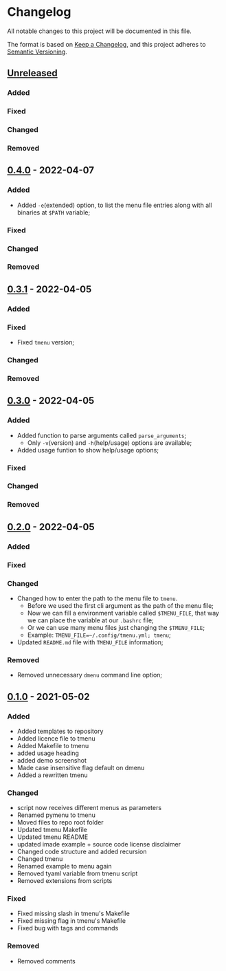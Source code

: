 # Changelog

All notable changes to this project will be documented in this file.

The format is based on [Keep a Changelog](https://keepachangelog.com/en/1.0.0/),
and this project adheres to [Semantic Versioning](https://semver.org/spec/v2.0.0.html).

## [Unreleased]

### Added

### Fixed

### Changed

### Removed

## [0.4.0] - 2022-04-07

### Added

* Added `-e`(extended) option, to list the menu file entries along with all binaries at `$PATH` variable;

### Fixed

### Changed

### Removed

## [0.3.1] - 2022-04-05

### Added

### Fixed

* Fixed `tmenu` version;

### Changed

### Removed

## [0.3.0] - 2022-04-05

### Added

* Added function to parse arguments called `parse_arguments`;
    * Only `-v`(version) and `-h`(help/usage) options are available;
* Added usage funtion to show help/usage options;

### Fixed

### Changed

### Removed

## [0.2.0] - 2022-04-05

### Added

### Fixed

### Changed

* Changed how to enter the path to the menu file to `tmenu`.
    * Before we used the first cli argument as the path of the menu file;
    * Now we can fill a environment variable called `$TMENU_FILE`, that way we can place the variable at our `.bashrc` file;
    * Or we can use many menu files just changing the `$TMENU_FILE`;
    * Example: `TMENU_FILE=~/.config/tmenu.yml; tmenu`;
* Updated `README.md` file with `TMENU_FILE` information;

### Removed

* Removed unnecessary `dmenu` command line option;

## [0.1.0] - 2021-05-02

### Added

  * Added templates to repository
  * Added licence file to tmenu
  * Added Makefile to tmenu
  * added usage heading
  * added demo screenshot
  * Made case insensitive flag default on dmenu
  * Added a rewritten tmenu

### Changed

* script now receives different menus as parameters
* Renamed pymenu to tmenu
* Moved files to repo root folder
* Updated tmenu Makefile
* Updated tmenu README
* updated imade example + source code license disclaimer
* Changed code structure and added recursion
* Changed tmenu
* Renamed example to menu again
* Removed tyaml variable from tmenu script
* Removed extensions from scripts

### Fixed

* Fixed missing slash in tmenu's Makefile
* Fixed missing flag in tmenu's Makefile
* Fixed bug with tags and commands

### Removed

* Removed comments

[unreleased]: https://github.com/TinyToolSH/tmenu/compare/0.4.0...HEAD
[0.4.0]: https://github.com/TinyToolSH/tmenu/compare/0.3.1...0.4.0
[0.3.1]: https://github.com/TinyToolSH/tmenu/compare/0.3.0...0.3.1
[0.3.0]: https://github.com/TinyToolSH/tmenu/compare/0.2.0...0.3.0
[0.2.0]: https://github.com/TinyToolSH/tmenu/compare/0.1.0...0.2.0
[0.1.0]: https://github.com/TinyToolSH/tmenu/releases/tag/0.1.0
